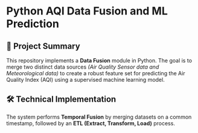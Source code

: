 # Python AQI Data Fusion and ML Prediction

## 🎯 Project Summary

This repository implements a **Data Fusion** module in Python. The goal is to merge two distinct data sources *(Air Quality Sensor data and Meteorological data)* to create a robust feature set for predicting the Air Quality Index (AQI) using a supervised machine learning model.

## 🛠️ Technical Implementation

The system performs **Temporal Fusion** by merging datasets on a common timestamp, followed by an **ETL (Extract, Transform, Load)** process.
